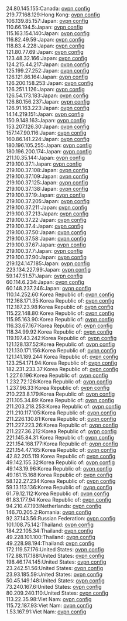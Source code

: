 24.80.145.155:Canada: [ovpn config](vpn/24_80_145_155.ovpn)  
219.77.168.129:Hong Kong: [ovpn config](vpn/219_77_168_129.ovpn)  
106.139.85.157:Japan: [ovpn config](vpn/106_139_85_157.ovpn)  
110.66.194.5:Japan: [ovpn config](vpn/110_66_194_5.ovpn)  
115.163.154.140:Japan: [ovpn config](vpn/115_163_154_140.ovpn)  
116.82.49.59:Japan: [ovpn config](vpn/116_82_49_59.ovpn)  
118.83.4.228:Japan: [ovpn config](vpn/118_83_4_228.ovpn)  
121.80.77.69:Japan: [ovpn config](vpn/121_80_77_69.ovpn)  
123.48.32.166:Japan: [ovpn config](vpn/123_48_32_166.ovpn)  
124.215.44.217:Japan: [ovpn config](vpn/124_215_44_217.ovpn)  
125.199.27.252:Japan: [ovpn config](vpn/125_199_27_252.ovpn)  
126.121.86.164:Japan: [ovpn config](vpn/126_121_86_164.ovpn)  
126.200.158.253:Japan: [ovpn config](vpn/126_200_158_253.ovpn)  
126.251.1.126:Japan: [ovpn config](vpn/126_251_1_126.ovpn)  
126.54.173.183:Japan: [ovpn config](vpn/126_54_173_183.ovpn)  
126.80.156.237:Japan: [ovpn config](vpn/126_80_156_237.ovpn)  
126.91.163.223:Japan: [ovpn config](vpn/126_91_163_223.ovpn)  
14.14.219.151:Japan: [ovpn config](vpn/14_14_219_151.ovpn)  
150.9.148.163:Japan: [ovpn config](vpn/150_9_148_163.ovpn)  
153.207.126.30:Japan: [ovpn config](vpn/153_207_126_30.ovpn)  
157.147.90.116:Japan: [ovpn config](vpn/157_147_90_116.ovpn)  
160.86.141.224:Japan: [ovpn config](vpn/160_86_141_224.ovpn)  
180.196.105.255:Japan: [ovpn config](vpn/180_196_105_255.ovpn)  
180.196.200.174:Japan: [ovpn config](vpn/180_196_200_174.ovpn)  
211.10.35.144:Japan: [ovpn config](vpn/211_10_35_144.ovpn)  
219.100.37.1:Japan: [ovpn config](vpn/219_100_37_1.ovpn)  
219.100.37.108:Japan: [ovpn config](vpn/219_100_37_108.ovpn)  
219.100.37.109:Japan: [ovpn config](vpn/219_100_37_109.ovpn)  
219.100.37.125:Japan: [ovpn config](vpn/219_100_37_125.ovpn)  
219.100.37.138:Japan: [ovpn config](vpn/219_100_37_138.ovpn)  
219.100.37.19:Japan: [ovpn config](vpn/219_100_37_19.ovpn)  
219.100.37.205:Japan: [ovpn config](vpn/219_100_37_205.ovpn)  
219.100.37.211:Japan: [ovpn config](vpn/219_100_37_211.ovpn)  
219.100.37.213:Japan: [ovpn config](vpn/219_100_37_213.ovpn)  
219.100.37.22:Japan: [ovpn config](vpn/219_100_37_22.ovpn)  
219.100.37.4:Japan: [ovpn config](vpn/219_100_37_4.ovpn)  
219.100.37.50:Japan: [ovpn config](vpn/219_100_37_50.ovpn)  
219.100.37.58:Japan: [ovpn config](vpn/219_100_37_58.ovpn)  
219.100.37.67:Japan: [ovpn config](vpn/219_100_37_67.ovpn)  
219.100.37.7:Japan: [ovpn config](vpn/219_100_37_7.ovpn)  
219.100.37.90:Japan: [ovpn config](vpn/219_100_37_90.ovpn)  
219.124.147.185:Japan: [ovpn config](vpn/219_124_147_185.ovpn)  
223.134.227.99:Japan: [ovpn config](vpn/223_134_227_99.ovpn)  
59.147.51.57:Japan: [ovpn config](vpn/59_147_51_57.ovpn)  
60.114.6.234:Japan: [ovpn config](vpn/60_114_6_234.ovpn)  
60.148.237.246:Japan: [ovpn config](vpn/60_148_237_246.ovpn)  
110.14.252.60:Korea Republic of: [ovpn config](vpn/110_14_252_60.ovpn)  
112.168.171.35:Korea Republic of: [ovpn config](vpn/112_168_171_35.ovpn)  
112.187.23.98:Korea Republic of: [ovpn config](vpn/112_187_23_98.ovpn)  
115.22.148.80:Korea Republic of: [ovpn config](vpn/115_22_148_80.ovpn)  
115.95.163.90:Korea Republic of: [ovpn config](vpn/115_95_163_90.ovpn)  
116.33.67.167:Korea Republic of: [ovpn config](vpn/116_33_67_167.ovpn)  
118.34.99.92:Korea Republic of: [ovpn config](vpn/118_34_99_92.ovpn)  
119.197.43.242:Korea Republic of: [ovpn config](vpn/119_197_43_242.ovpn)  
121.128.137.52:Korea Republic of: [ovpn config](vpn/121_128_137_52.ovpn)  
121.130.171.156:Korea Republic of: [ovpn config](vpn/121_130_171_156.ovpn)  
121.141.189.244:Korea Republic of: [ovpn config](vpn/121_141_189_244.ovpn)  
123.254.171.94:Korea Republic of: [ovpn config](vpn/123_254_171_94.ovpn)  
182.231.233.37:Korea Republic of: [ovpn config](vpn/182_231_233_37.ovpn)  
1.227.6.196:Korea Republic of: [ovpn config](vpn/1_227_6_196.ovpn)  
1.232.72.126:Korea Republic of: [ovpn config](vpn/1_232_72_126.ovpn)  
1.237.96.33:Korea Republic of: [ovpn config](vpn/1_237_96_33.ovpn)  
210.223.8.179:Korea Republic of: [ovpn config](vpn/210_223_8_179.ovpn)  
211.105.34.89:Korea Republic of: [ovpn config](vpn/211_105_34_89.ovpn)  
211.203.218.253:Korea Republic of: [ovpn config](vpn/211_203_218_253.ovpn)  
211.210.117.105:Korea Republic of: [ovpn config](vpn/211_210_117_105.ovpn)  
211.226.130.81:Korea Republic of: [ovpn config](vpn/211_226_130_81.ovpn)  
211.227.223.26:Korea Republic of: [ovpn config](vpn/211_227_223_26.ovpn)  
211.227.36.212:Korea Republic of: [ovpn config](vpn/211_227_36_212.ovpn)  
221.145.84.31:Korea Republic of: [ovpn config](vpn/221_145_84_31.ovpn)  
221.154.168.177:Korea Republic of: [ovpn config](vpn/221_154_168_177.ovpn)  
221.154.47.165:Korea Republic of: [ovpn config](vpn/221_154_47_165.ovpn)  
42.82.205.119:Korea Republic of: [ovpn config](vpn/42_82_205_119.ovpn)  
49.142.155.32:Korea Republic of: [ovpn config](vpn/49_142_155_32.ovpn)  
49.143.19.96:Korea Republic of: [ovpn config](vpn/49_143_19_96.ovpn)  
49.161.15.168:Korea Republic of: [ovpn config](vpn/49_161_15_168.ovpn)  
58.122.27.234:Korea Republic of: [ovpn config](vpn/58_122_27_234.ovpn)  
59.13.113.136:Korea Republic of: [ovpn config](vpn/59_13_113_136.ovpn)  
61.79.12.112:Korea Republic of: [ovpn config](vpn/61_79_12_112.ovpn)  
61.83.177.94:Korea Republic of: [ovpn config](vpn/61_83_177_94.ovpn)  
94.210.47.193:Netherlands: [ovpn config](vpn/94_210_47_193.ovpn)  
146.70.205.2:Romania: [ovpn config](vpn/146_70_205_2.ovpn)  
92.37.143.56:Russian Federation: [ovpn config](vpn/92_37_143_56.ovpn)  
101.108.75.142:Thailand: [ovpn config](vpn/101_108_75_142.ovpn)  
184.22.105.34:Thailand: [ovpn config](vpn/184_22_105_34.ovpn)  
49.228.101.100:Thailand: [ovpn config](vpn/49_228_101_100.ovpn)  
49.228.98.194:Thailand: [ovpn config](vpn/49_228_98_194.ovpn)  
172.119.57.176:United States: [ovpn config](vpn/172_119_57_176.ovpn)  
172.88.117.188:United States: [ovpn config](vpn/172_88_117_188.ovpn)  
198.46.174.145:United States: [ovpn config](vpn/198_46_174_145.ovpn)  
23.242.51.56:United States: [ovpn config](vpn/23_242_51_56.ovpn)  
23.93.185.59:United States: [ovpn config](vpn/23_93_185_59.ovpn)  
50.45.149.148:United States: [ovpn config](vpn/50_45_149_148.ovpn)  
73.240.167.6:United States: [ovpn config](vpn/73_240_167_6.ovpn)  
80.209.240.110:United States: [ovpn config](vpn/80_209_240_110.ovpn)  
113.22.35.98:Viet Nam: [ovpn config](vpn/113_22_35_98.ovpn)  
115.72.187.93:Viet Nam: [ovpn config](vpn/115_72_187_93.ovpn)  
1.53.167.91:Viet Nam: [ovpn config](vpn/1_53_167_91.ovpn)  
